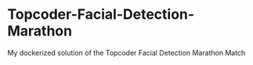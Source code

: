 # Topcoder-Facial-Detection-Marathon
My dockerized solution of the Topcoder Facial Detection Marathon Match
